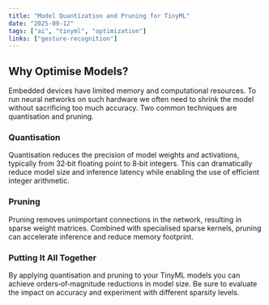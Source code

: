 ```yaml
---
title: "Model Quantization and Pruning for TinyML"
date: "2025-09-12"
tags: ["ai", "tinyml", "optimization"]
links: ["gesture-recognition"]
---
```


## Why Optimise Models?

Embedded devices have limited memory and computational resources. To run neural networks on such hardware we often need to shrink the model without sacrificing too much accuracy. Two common techniques are quantisation and pruning.

### Quantisation

Quantisation reduces the precision of model weights and activations, typically from 32‑bit floating point to 8‑bit integers. This can dramatically reduce model size and inference latency while enabling the use of efficient integer arithmetic.

### Pruning

Pruning removes unimportant connections in the network, resulting in sparse weight matrices. Combined with specialised sparse kernels, pruning can accelerate inference and reduce memory footprint.

### Putting It All Together

By applying quantisation and pruning to your TinyML models you can achieve orders‑of‑magnitude reductions in model size. Be sure to evaluate the impact on accuracy and experiment with different sparsity levels.